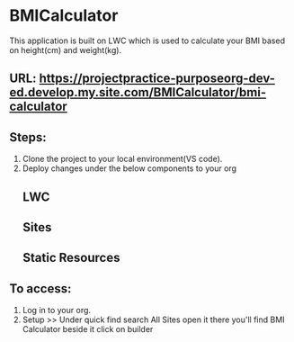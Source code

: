 # BMICalculator
This application is built on LWC which is used to calculate your BMI based on height(cm) and weight(kg).

## URL: https://projectpractice-purposeorg-dev-ed.develop.my.site.com/BMICalculator/bmi-calculator

## Steps:
1. Clone the project to your local environment(VS code).
2. Deploy changes under the below components to your org
   ## LWC
   ## Sites
   ## Static Resources

## To access:
1. Log in to your org.
2. Setup >> Under quick find search All Sites open it there you'll find BMI Calculator beside it click on builder
   



